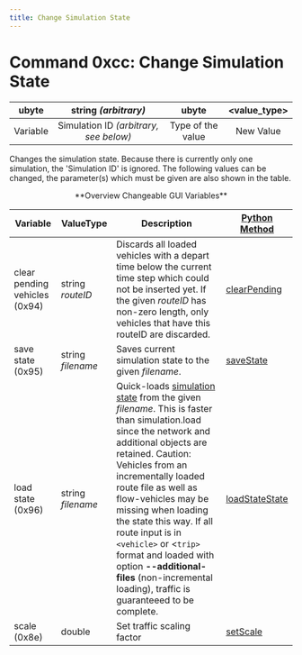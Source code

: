```yaml
---
title: Change Simulation State
---
```


# Command 0xcc: Change Simulation State

|  ubyte   |          string *(arbitrary)*          |       ubyte       | <value_type\> |
| :------: | :------------------------------------: | :---------------: | :----------: |
| Variable | Simulation ID *(arbitrary, see below)* | Type of the value |  New Value   |

Changes the simulation state. Because there is currently only one
simulation, the 'Simulation ID' is ignored. The following values can be
changed, the parameter(s) which must be given are also shown in the
table.

<center>**Overview Changeable GUI Variables**</center>

| Variable                      | ValueType         | Description                                                                                                                                                                                                  | [Python Method](../TraCI/Interfacing_TraCI_from_Python.md)                                |
| ----------------------------- | ----------------- | ------------------------------------------------------------------------------------------------------------------------------------------------------------------------------------------------------------ | ---------------------------------------------------------------------------------------------- |
| clear pending vehicles (0x94) | string *routeID*  | Discards all loaded vehicles with a depart time below the current time step which could not be inserted yet. If the given *routeID* has non-zero length, only vehicles that have this routeID are discarded. | [clearPending](https://sumo.dlr.de/pydoc/traci._simulation.html#SimulationDomain-clearPending) |
| save state (0x95)             | string *filename* | Saves current simulation state to the given *filename*.                                                                                                                                                      | [saveState](https://sumo.dlr.de/pydoc/traci._simulation.html#SimulationDomain-saveState)       |
| load state (0x96)             | string *filename* | Quick-loads [simulation state](../Simulation/SaveAndLoad.md) from the given *filename*. This is faster than simulation.load since the network and additional objects are retained. Caution: Vehicles from an incrementally loaded route file as well as flow-vehicles may be missing when loading the state this way. If all route input is in `<vehicle>` or <`trip>` format and loaded with option **--additional-files** (non-incremental loading), traffic is guaranteeed to be complete.                                                                                                                                                      | [loadStateState](https://sumo.dlr.de/pydoc/traci._simulation.html#SimulationDomain-loadState)       |
| scale (0x8e)             | double | Set traffic scaling factor   | [setScale](https://sumo.dlr.de/pydoc/traci._simulation.html#SimulationDomain-setScale)     |
